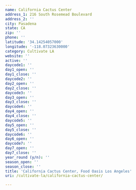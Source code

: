 ```yaml
---
name: California Cactus Center
address_1: 216 South Rosemead Boulevard
address_2: ''
city: Pasadena
state: CA
zip: ''
phone: ''
latitude: '34.14254057000'
longitude: '-118.07323630000'
category: Cultivate LA
website: ''
active: ''
daycode1: ''
day1_open: ''
day1_close: ''
daycode2: ''
day2_open: ''
day2_close: ''
daycode3: ''
day3_open: ''
day3_close: ''
daycode4: ''
day4_open: ''
day4_close: ''
daycode5: ''
day5_open: ''
day5_close: ''
daycode6: ''
day6_open: ''
daycode7: ''
day7_open: ''
day7_close: ''
year_round (y/n): ''
season_open: ''
season_close: ''
title: 'California Cactus Center, Food Oasis Los Angeles'
uri: /cultivate-la/california-cactus-center/

---
```

